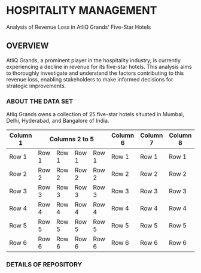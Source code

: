 # HOSPITALITY MANAGEMENT

Analysis of Revenue Loss in AtliQ Grands' Five-Star Hotels

## OVERVIEW
AtliQ Grands, a prominent player in the hospitality industry, is currently experiencing a decline in revenue for its five-star hotels. This analysis aims to thoroughly investigate and understand the factors contributing to this revenue loss, enabling stakeholders to make informed decisions for strategic improvements.

### ABOUT THE DATA SET
Atliq Grands owns a collection of 25 five-star hotels situated in Mumbai, Delhi, Hyderabad, and Bangalore of India.




<body>

  <table>
    <thead>
      <tr>
        <th>Column 1</th>
        <th colspan="4">Columns 2 to 5</th>
        <th>Column 6</th>
        <th>Column 7</th>
        <th>Column 8</th>
      </tr>
    </thead>
    <tbody>
      <tr>
        <td>Row 1</td>
        <td>Row 1</td>
        <td>Row 1</td>
        <td>Row 1</td>
        <td>Row 1</td>
        <td>Row 1</td>
        <td>Row 1</td>
        <td>Row 1</td>
      </tr>
      <tr>
        <td>Row 2</td>
        <td>Row 2</td>
        <td>Row 2</td>
        <td>Row 2</td>
        <td>Row 2</td>
        <td>Row 2</td>
        <td>Row 2</td>
        <td>Row 2</td>
      </tr>
      <tr>
        <td>Row 3</td>
        <td>Row 3</td>
        <td>Row 3</td>
        <td>Row 3</td>
        <td>Row 3</td>
        <td>Row 3</td>
        <td>Row 3</td>
        <td>Row 3</td>
      </tr>
      <tr>
        <td>Row 4</td>
        <td>Row 4</td>
        <td>Row 4</td>
        <td>Row 4</td>
        <td>Row 4</td>
        <td>Row 4</td>
        <td>Row 4</td>
        <td>Row 4</td>
      </tr>
      <tr>
        <td>Row 5</td>
        <td>Row 5</td>
        <td>Row 5</td>
        <td>Row 5</td>
        <td>Row 5</td>
        <td>Row 5</td>
        <td>Row 5</td>
        <td>Row 5</td>
      </tr>
      <tr>
        <td>Row 6</td>
        <td>Row 6</td>
        <td>Row 6</td>
        <td>Row 6</td>
        <td>Row 6</td>
        <td>Row 6</td>
        <td>Row 6</td>
        <td>Row 6</td>
      </tr>
    </tbody>
  </table>

</body>





### DETAILS OF REPOSITORY
